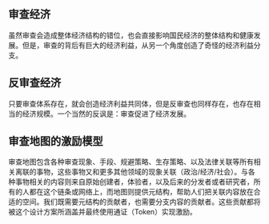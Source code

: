 
## 审查经济

虽然审查会造成整体经济结构的错位，也会直接影响国民经济的整体结构和健康发展。但是，审查的背后有巨大的经济利益，从另一个角度创造了奇怪的经济利益分支。


## 反审查经济

只要审查体系存在，就会创造经济利益共同体，但是反审查也同样存在，也存在相当的经济规模。一个当然的反讽是：审查促进了经济发展。

## 审查地图的激励模型

审查地图包含各种审查现象、手段、规避策略、生存策略、以及法律关联等所有相关离联的事物，这些事物又和更多其他领域的现象关联（政治/经济/社会）。与各种事物相关的内容则来自原始创建者，体验者，以及后来的分发者或者研究者，所有的人都在这个链条或网络上，而地图则提供元结构，帮助人们把关联内容放在合适的空间。我们既需要元结构的贡献者，也需要分支内容的贡献者。这些贡献都将被这个设计方案所涵盖并最终使用通证（Token）实现激励。
